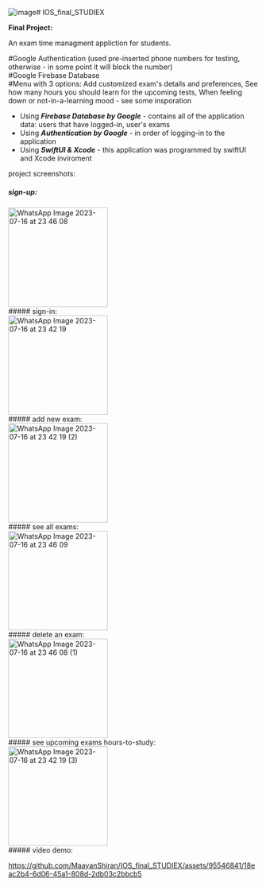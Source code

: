 ![image](https://github.com/MaayanShiran/IOS_final_STUDIEX/assets/95546841/1c1870d3-bdb8-4e2e-bb2a-0222b330dc77)# IOS_final_STUDIEX

__Final Project:__

An exam time managment appliction for students.

#Google Authentication (used pre-inserted phone numbers for testing, otherwise - in some point it will block the number) <br />
#Google Firebase Database<br />
#Menu with 3 options: Add customized exam's details and preferences, See how many hours you should learn for the upcoming tests, When feeling down or not-in-a-learning mood - see some insporation <br />


* Using ***Firebase Database by Google*** - contains all of the application data: users that have logged-in, user's exams<br />
* Using ***Authentication by Google*** - in order of logging-in to the application<br />
* Using ***SwiftUI & Xcode*** - this application was programmed by swiftUI and Xcode inviroment

project screenshots:

##### sign-up:<br>
<img src="https://github.com/MaayanShiran/IOS_final_STUDIEX/assets/95546841/4871fef4-b633-4add-aa66-383e229fdaae" alt="WhatsApp Image 2023-07-16 at 23 46 08" width="200" />
<br>
##### sign-in:<br>
<img src="https://github.com/MaayanShiran/IOS_final_STUDIEX/assets/95546841/936d5c03-3b5c-4e6a-9596-919bc40a2e84" alt="WhatsApp Image 2023-07-16 at 23 42 19" width="200" />
<br>
##### add new exam:<br>
<img src="https://github.com/MaayanShiran/IOS_final_STUDIEX/assets/95546841/3a58a02d-7fd3-4240-931d-fae189fe003e" alt="WhatsApp Image 2023-07-16 at 23 42 19 (2)" width="200" />
<br>
##### see all exams:<br>
<img src="https://github.com/MaayanShiran/IOS_final_STUDIEX/assets/95546841/01ea7b00-3d68-4d32-b33d-f6be9deeeefe" alt="WhatsApp Image 2023-07-16 at 23 46 09" width="200" />
<br>
##### delete an exam:<br>
<img src="https://github.com/MaayanShiran/IOS_final_STUDIEX/assets/95546841/7640247c-678f-436f-80f9-0524b232510a" alt="WhatsApp Image 2023-07-16 at 23 46 08 (1)" width="200" />
<br>
##### see upcoming exams hours-to-study:<br>
<img src="https://github.com/MaayanShiran/IOS_final_STUDIEX/assets/95546841/cbe0b528-497c-441b-9b9f-48c85aa82008" alt="WhatsApp Image 2023-07-16 at 23 42 19 (3)" width="200" />
<br>
##### video demo:<br>


https://github.com/MaayanShiran/IOS_final_STUDIEX/assets/95546841/18eac2b4-6d06-45a1-808d-2db03c2bbcb5








